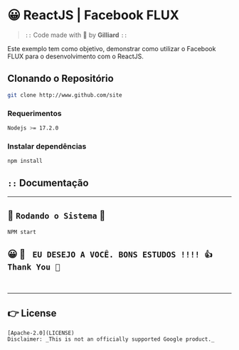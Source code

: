 # 😀 ReactJS | Facebook FLUX

> `::` Code made with 💓 by **Gilliard** `::`

Este exemplo tem como objetivo, demonstrar como utilizar o Facebook FLUX para o desenvolvimento com o ReactJS.

## Clonando o Repositório

```bash
git clone http://www.github.com/site
```

### Requerimentos

```bash
Nodejs >= 17.2.0
```

### Instalar dependências

```bash
npm install
```

## `::` **Documentação**

---

## 💎 `Rodando o Sistema` 💎

```bash
NPM start
```

## 😀 💓 ` EU DESEJO A VOCÊ. BONS ESTUDOS !!!! 👍 Thank You 🤝`

<br>

---

## 👉 License

```
[Apache-2.0](LICENSE)
Disclaimer: _This is not an officially supported Google product._
```
